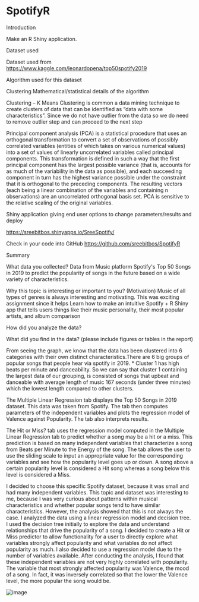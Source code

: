 # SpotifyR


Introduction 

Make an R Shiny application.

Dataset used 

Dataset used from https://www.kaggle.com/leonardopena/top50spotify2019

Algorithm used for this dataset

Clustering
Mathematical/statistical details of the algorithm

Clustering – K Means Clustering is common a data mining technique to create clusters of data that can be identified as “data with some characteristics”. Since we do not have outlier from the data so we do need to remove outlier step and can proceed to the next step

Principal component analysis (PCA) is a statistical procedure that uses an orthogonal transformation to convert a set of observations of possibly correlated variables (entities of which takes on various numerical values) into a set of values of linearly uncorrelated variables called principal components. This transformation is defined in such a way that the first principal component has the largest possible variance (that is, accounts for as much of the variability in the data as possible), and each succeeding component in turn has the highest variance possible under the constraint that it is orthogonal to the preceding components. The resulting vectors (each being a linear combination of the variables and containing n observations) are an uncorrelated orthogonal basis set. PCA is sensitive to the relative scaling of the original variables.

Shiny application giving end user options to change parameters/results and deploy

https://sreebitbos.shinyapps.io/SreeSpotify/


Check in your code into GitHub
https://github.com/sreebitbos/SpotifyR







Summary 

What data you collected?
Data from Music platform Spotify's Top 50 Songs in 2019 to predict the popularity of songs in the future based on a wide variety of characteristics.

Why this topic is interesting or important to you? (Motivation)
Music of all types of genres is always interesting and motivating. This was exciting assignment since it helps Learn how to make an intuitive Spotify + R Shiny app that tells users things like their music personality, their most popular artists, and album comparison

How did you analyze the data?

 





 

What did you find in the data? (please include figures or tables in the report)

 

 




From seeing the graph, we know that the data has been clustered into 6 categories with their own distinct characteristics.There are 6 big groups of popular songs that people hear via spotify in 2019. * Cluster 1 has high beats per minute and danceability. So we can say that cluster 1 containing the largest data of our grouping, is consisted of songs that upbeat and danceable with average length of music 167 seconds (under three minutes) which the lowest length compared to other clusters.


The Multiple Linear Regression tab displays the Top 50 Songs in 2019 dataset. This data was taken from Spotify. The tab then computes parameters of the independent variables and plots the regression model of Valence against Popularity. The tab also interprets results.


The Hit or Miss? tab uses the regression model computed in the Multiple Linear Regression tab to predict whether a song may be a hit or a miss. This prediction is based on many independent variables that characterize a song from Beats per Minute to the Energy of the song. The tab allows the user to use the sliding scale to input an appropriate value for the corresponding variables and see how the popularity level goes up or down. A song above a certain popularity level is considered a Hit song whereas a song below this level is considered a Miss.


I decided to choose this specific Spotify dataset, because it was small and had many independent variables. This topic and dataset was interesting to me, because I was very curious about patterns within musical characteristics and whether popular songs tend to have similar characteristics. However, the analysis showed that this is not always the case. I analyzed the data using a linear regression model and decision tree. I used the decision tree initially to explore the data and understand relationships that drive the popularity of a song. I decided to create a Hit or Miss predictor to allow functionality for a user to directly explore what variables strongly affect popularity and what variables do not affect popularity as much. I also decided to use a regression model due to the number of variables available. After conducting the analysis, I found that these independent variables are not very highly correlated with popularity. The variable that most strongly affected popularity was Valence, the mood of a song. In fact, it was inversely correlated so that the lower the Valence level, the more popular the song would be.

![image](https://user-images.githubusercontent.com/55860673/187089293-509ef27a-04dd-4f8d-8bdc-f433ffccf99b.png)

